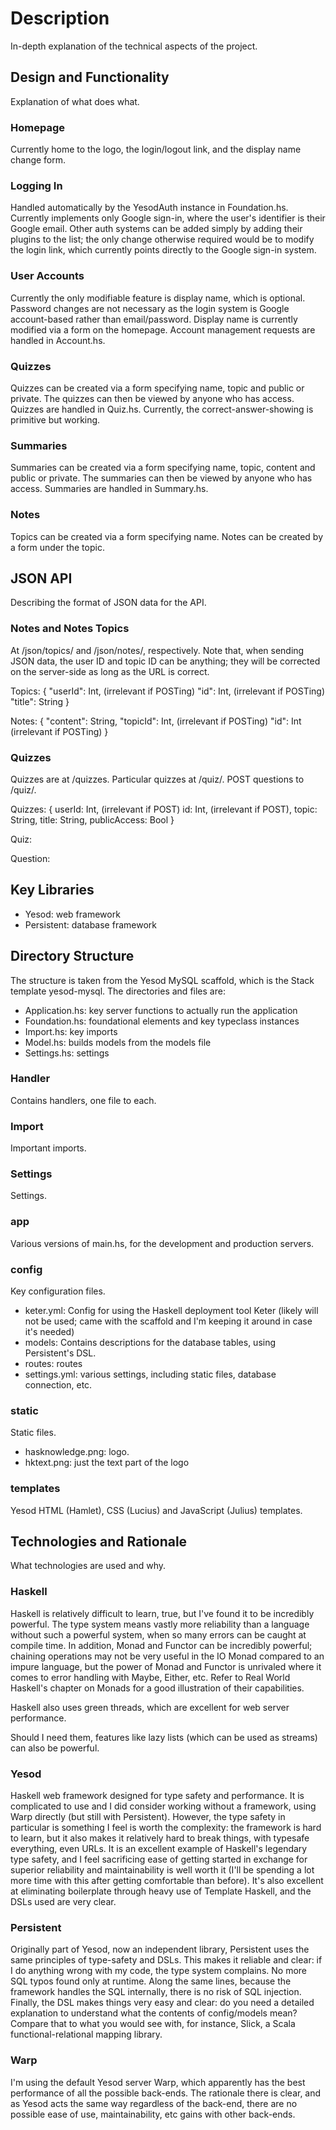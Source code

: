 # Description
In-depth explanation of the technical aspects of the project.

## Design and Functionality
Explanation of what does what.

### Homepage
Currently home to the logo, the login/logout link, and the display name change form.

### Logging In
Handled automatically by the YesodAuth instance in Foundation.hs.  Currently implements only Google sign-in, where the user's identifier is their Google email.  Other auth systems can be added simply by adding their plugins to the list; the only change otherwise required would be to modify the login link, which currently points directly to the Google sign-in system.

### User Accounts
Currently the only modifiable feature is display name, which is optional.  Password changes are not necessary as the login system is Google account-based rather than email/password.  Display name is currently modified via a form on the homepage.  Account management requests are handled in Account.hs.

### Quizzes
Quizzes can be created via a form specifying name, topic and public or private.  The quizzes can then be viewed by anyone who has access.  Quizzes are handled in Quiz.hs.
Currently, the correct-answer-showing is primitive but working.

### Summaries
Summaries can be created via a form specifying name, topic, content and public or private.  The summaries can then be viewed by anyone who has access.  Summaries are handled in Summary.hs.

### Notes
Topics can be created via a form specifying name.  Notes can be created by a form under the topic.

## JSON API
Describing the format of JSON data for the API.

### Notes and Notes Topics
At /json/topics/<notesUserId> and /json/notes/<notesTopicId>, respectively.
Note that, when sending JSON data, the user ID and topic ID can be anything; they will be corrected on the server-side as long as the URL is correct.

Topics:
{
  "userId": Int, (irrelevant if POSTing)
  "id": Int, (irrelevant if POSTing)
  "title": String
}

Notes:
{
  "content": String,
  "topicId": Int, (irrelevant if POSTing)
  "id": Int (irrelevant if POSTing)
}

### Quizzes
Quizzes are at /quizzes.  Particular quizzes at /quiz/<QuizId>.  POST questions to /quiz/<QuizId>.

Quizzes:
{
  userId: Int, (irrelevant if POST)
  id: Int, (irrelevant if POST),
  topic: String,
  title: String,
  publicAccess: Bool
}

Quiz:

Question:

## Key Libraries
* Yesod: web framework
* Persistent: database framework

## Directory Structure
The structure is taken from the Yesod MySQL scaffold, which is the Stack template yesod-mysql.  The directories and files are:

* Application.hs: key server functions to actually run the application
* Foundation.hs: foundational elements and key typeclass instances
* Import.hs: key imports
* Model.hs: builds models from the models file
* Settings.hs: settings

### Handler
Contains handlers, one file to each.

### Import
Important imports.

### Settings
Settings.

### app
Various versions of main.hs, for the development and production servers.

### config
Key configuration files.
* keter.yml: Config for using the Haskell deployment tool Keter (likely will not be used; came with the scaffold and I'm keeping it around in case it's needed)
* models: Contains descriptions for the database tables, using Persistent's DSL.
* routes: routes
* settings.yml: various settings, including static files, database connection, etc.

### static
Static files.
* hasknowledge.png: logo.
* hktext.png: just the text part of the logo

### templates
Yesod HTML (Hamlet), CSS (Lucius) and JavaScript (Julius) templates.

## Technologies and Rationale
What technologies are used and why.

### Haskell
Haskell is relatively difficult to learn, true, but I've found it to be incredibly powerful.  The type system means vastly more reliability than a language without such a powerful system, when so many errors can be caught at compile time.  In addition, Monad and Functor can be incredibly powerful; chaining operations may not be very useful in the IO Monad compared to an impure language, but the power of Monad and Functor is unrivaled where it comes to error handling with Maybe, Either, etc.  Refer to Real World Haskell's chapter on Monads for a good illustration of their capabilities.

Haskell also uses green threads, which are excellent for web server performance.

Should I need them, features like lazy lists (which can be used as streams) can also be powerful.

### Yesod
Haskell web framework designed for type safety and performance.  It is complicated to use and I did consider working without a framework, using Warp directly (but still with Persistent).  However, the type safety in particular is something I feel is worth the complexity: the framework is hard to learn, but it also makes it relatively hard to break things, with typesafe everything, even URLs.  It is an excellent example of Haskell's legendary type safety, and I feel sacrificing ease of getting started in exchange for superior reliability and maintainability is well worth it (I'll be spending a lot more time with this after getting comfortable than before).  It's also excellent at eliminating boilerplate through heavy use of Template Haskell, and the DSLs used are very clear.

### Persistent
Originally part of Yesod, now an independent library, Persistent uses the same principles of type-safety and DSLs.  This makes it reliable and clear: if I do anything wrong with my code, the type system complains.  No more SQL typos found only at runtime.  Along the same lines, because the framework handles the SQL internally, there is no risk of SQL injection.  Finally, the DSL makes things very easy and clear: do you need a detailed explanation to understand what the contents of config/models mean?  Compare that to what you would see with, for instance, Slick, a Scala functional-relational mapping library.

### Warp
I'm using the default Yesod server Warp, which apparently has the best performance of all the possible back-ends.  The rationale there is clear, and as Yesod acts the same way regardless of the back-end, there are no possible ease of use, maintainability, etc gains with other back-ends.
